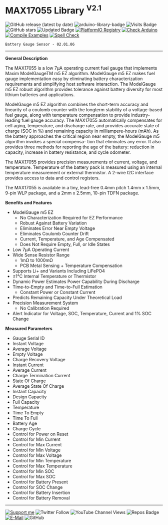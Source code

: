 # MAX17055 Library <sup>V2.1</sup>

![GitHub release (latest by date)](https://img.shields.io/github/v/release/akkoyun/MAX17055) ![arduino-library-badge](https://www.ardu-badge.com/badge/MAX17055.svg?) ![Visits Badge](https://badges.pufler.dev/visits/akkoyun/MAX17055) ![GitHub stars](https://img.shields.io/github/stars/akkoyun/MAX17055?style=flat&logo=github) ![Updated Badge](https://badges.pufler.dev/updated/akkoyun/MAX17055) [![PlatformIO Registry](https://badges.registry.platformio.org/packages/akkoyun/library/MAX17055.svg)](https://registry.platformio.org/libraries/akkoyun/MAX17055)
[![Check Arduino](https://github.com/akkoyun/MAX17055/actions/workflows/check-arduino.yml/badge.svg)](https://github.com/akkoyun/MAX17055/actions/workflows/check-arduino.yml) [![Compile Examples](https://github.com/akkoyun/MAX17055/actions/workflows/compile-examples.yml/badge.svg)](https://github.com/akkoyun/MAX17055/actions/workflows/compile-examples.yml) [![Spell Check](https://github.com/akkoyun/MAX17055/actions/workflows/spell-check.yml/badge.svg)](https://github.com/akkoyun/MAX17055/actions/workflows/spell-check.yml)

	Battery Gauge Sensor - 02.01.06

---

**General Description**

The MAX17055 is a low 7μA operating current fuel gauge that implements Maxim ModelGaugeTM m5 EZ algorithm. ModelGauge m5 EZ makes fuel gauge implementation easy by eliminating battery characterization requirements and simplifying host software interaction. The ModelGauge m5 EZ robust algorithm provides tolerance against battery diversity for most lithium batteries and applications.

ModelGauge m5 EZ algorithm combines the short-term accuracy and linearity of a coulomb counter with the longterm stability of a voltage-based fuel gauge, along with temperature compensation to provide industry-leading fuel gauge accuracy. The MAX17055 automatically compensates for cell aging, temperature, and discharge rate, and provides accurate state of charge (SOC in %) and remaining capacity in milliampere-hours (mAh). As the battery approaches the critical region near empty, the ModelGauge m5 algorithm invokes a special compensa- tion that eliminates any error. It also provides three methods for reporting the age of the battery: reduction in capacity, increase in battery resistance, and cycle odometer.

The MAX17055 provides precision measurements of current, voltage, and temperature. Temperature of the battery pack is measured using an internal temperature measurement or external thermistor. A 2-wire I2C interface provides access to data and control registers.

The MAX17055 is available in a tiny, lead-free 0.4mm pitch 1.4mm x 1.5mm, 9-pin WLP package, and a 2mm x 2.5mm, 10-pin TDFN package.

**Benefits and Features**

* ModelGauge m5 EZ
	* No Characterization Required for EZ Performance
	* Robust Against Battery Variation
	* Eliminates Error Near Empty Voltage
	* Eliminates Coulomb Counter Drift
	* Current, Temperature, and Age Compensated
	* Does Not Require Empty, Full, or Idle States
* Low 7μA Operating Current
* Wide Sense Resistor Range
	* 1mΩ to 1000mΩ
	* PCB Metal Sensing + Temperature Compensation
* Supports Li+ and Variants Including LiFePO4
* ±1°C Internal Temperature or Thermistor
* Dynamic Power Estimates Power Capability During Discharge
* Time-to-Empty and Time-to-Full Estimation
	* Constant Power or Constant Current
* Predicts Remaining Capacity Under Theoretical Load
* Precision Measurement System
	* No Calibration Required
* Alert Indicator for Voltage, SOC, Temperature, Current and 1% SOC Change

**Measured Parameters**

* Gauge Serial ID
* Instant Voltage
* Average Voltage
* Empty Voltage
* Charge Recovery Voltage
* Instant Current
* Average Current
* Charge Termination Current
* State Of Charge
* Average State Of Charge
* Instant Capacity
* Design Capacity
* Full Capacity
* Temperature
* Time To Empty
* Time To Full
* Battery Age
* Charge Cycle
* Control for Power on Reset
* Control for Min Current
* Control for Max Current
* Control for Min Voltage
* Control for Max Voltage
* Control for Min Temperature
* Control for Max Temperature
* Control for Min SOC
* Control for Max SOC
* Control for Battery Present
* Control for SOC Change
* Control for Battery Insertion
* Control for Battery Removal

---

[![Support me](https://img.shields.io/badge/Support-PATREON-GREEN.svg)](https://www.patreon.com/bePatron?u=62967889) ![Twitter Follow](https://img.shields.io/twitter/follow/gunceakkoyun?style=social) ![YouTube Channel Views](https://img.shields.io/youtube/channel/views/UCIguQGdaBT1GnnVMz5qAZ2Q?style=social) ![Repos Badge](https://badges.pufler.dev/repos/akkoyun) [![E-Mail](https://img.shields.io/badge/E_Mail-Mehmet_Gunce_Akkoyun-blue.svg)](mailto:akkoyun@me.com) ![GitHub](https://img.shields.io/github/license/akkoyun/Statistical) 
